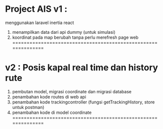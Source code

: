 Project AIS
v1 :
==============================================================
menggunakan laravel inertia react
1. menampilkan data dari api dummy (untuk simulasi)
2. koordinat pada map berubah tanpa perlu merefresh page web
==============================================================

v2 : Posis kapal real time dan history rute
==============================================================
1. pembutan model, migrasi coordinate dan migrasi database
2. penambahan kode routes di web api
3. penambahan kode trackingcontroller (fungsi getTrackingHistory, store untuk postman)
4. penambahan kode di model coordinate
==============================================================